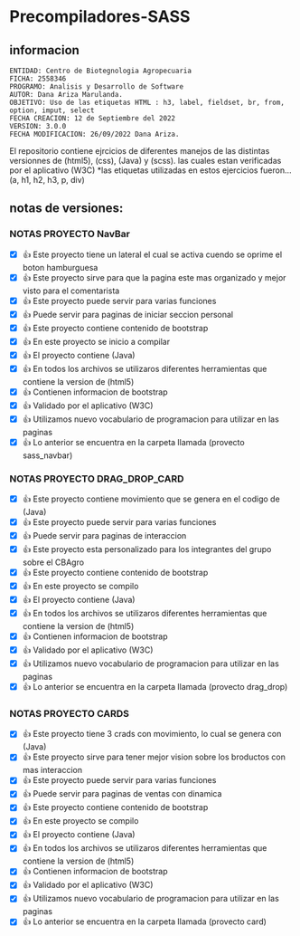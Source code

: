 # Precompiladores-SASS


## informacion

    ENTIDAD: Centro de Biotegnologia Agropecuaria
    FICHA: 2558346
    PROGRAMO: Analisis y Desarrollo de Software 
    AUTOR: Dana Ariza Marulanda.
    OBJETIVO: Uso de las etiquetas HTML : h3, label, fieldset, br, from, option, imput, select
    FECHA CREACION: 12 de Septiembre del 2022
    VERSION: 3.0.0
    FECHA MODIFICACION: 26/09/2022 Dana Ariza.

El repositorio contiene ejrcicios de diferentes manejos de las distintas versionnes de (html5), (css), (Java) y (scss).
las cuales estan verificadas por el aplicativo (W3C)
*las etiquetas utilizadas en estos ejercicios fueron... (a, h1, h2, h3, p, div)

## notas de versiones:

### NOTAS PROYECTO NavBar
-[X] 👍 Este proyecto tiene un lateral el cual se activa cuendo se oprime el boton hamburguesa 
-[X] 👍 Este proyecto sirve para que la pagina este mas organizado y mejor visto para el comentarista
-[X] 👍 Este proyecto puede servir para varias funciones
-[X] 👍 Puede servir para paginas de iniciar seccion personal 
-[X] 👍 Este proyecto contiene contenido de bootstrap
-[X] 👍 En este proyecto se inicio a compilar 
-[X] 👍 El proyecto contiene (Java) 
-[X] 👍 En todos los archivos se utilizaros diferentes herramientas que contiene la version de (html5)
-[X] 👍 Contienen informacion de bootstrap 
-[X] 👍 Validado por el aplicativo (W3C) 
-[X] 👍 Utilizamos nuevo vocabulario de programacion para utilizar en las paginas 
-[X] 👍 Lo anterior se encuentra en la carpeta llamada (provecto sass_navbar)

### NOTAS PROYECTO DRAG_DROP_CARD
-[X] 👍 Este proyecto contiene movimiento que se genera en el codigo de (Java)
-[X] 👍 Este proyecto puede servir para varias funciones
-[X] 👍 Puede servir para paginas de interaccion
-[X] 👍 Este proyecto esta personalizado para los integrantes del grupo sobre el CBAgro
-[X] 👍 Este proyecto contiene contenido de bootstrap
-[X] 👍 En este proyecto se compilo  
-[X] 👍 El proyecto contiene (Java) 
-[X] 👍 En todos los archivos se utilizaros diferentes herramientas que contiene la version de (html5)
-[X] 👍 Contienen informacion de bootstrap 
-[X] 👍 Validado por el aplicativo (W3C) 
-[X] 👍 Utilizamos nuevo vocabulario de programacion para utilizar en las paginas 
-[X] 👍 Lo anterior se encuentra en la carpeta llamada (provecto drag_drop)

### NOTAS PROYECTO CARDS
-[X] 👍 Este proyecto tiene 3 crads con movimiento, lo cual se genera con (Java)
-[X] 👍 Este proyecto sirve para tener mejor vision sobre los broductos con mas interaccion 
-[X] 👍 Este proyecto puede servir para varias funciones
-[X] 👍 Puede servir para paginas de ventas con dinamica
-[X] 👍 Este proyecto contiene contenido de bootstrap
-[X] 👍 En este proyecto se compilo 
-[X] 👍 El proyecto contiene (Java) 
-[X] 👍 En todos los archivos se utilizaros diferentes herramientas que contiene la version de (html5)
-[X] 👍 Contienen informacion de bootstrap 
-[X] 👍 Validado por el aplicativo (W3C) 
-[X] 👍 Utilizamos nuevo vocabulario de programacion para utilizar en las paginas 
-[X] 👍 Lo anterior se encuentra en la carpeta llamada (provecto card)
